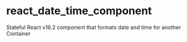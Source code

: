 # react_date_time_component
Stateful React v16.2 component that formats date and time for another Container
